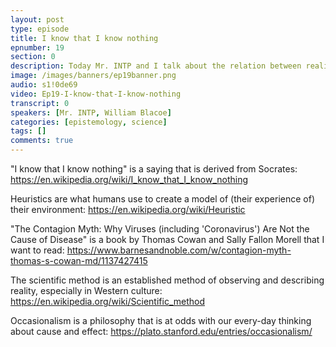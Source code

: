 ```yaml
---
layout: post
type: episode
title: I know that I know nothing
epnumber: 19
section: 0
description: Today Mr. INTP and I talk about the relation between reality and our capacity to grasp it, how our knowledge of the world is based on the scientific method, and how common it is for you and me to base our entire thinking and decision-making on theories that may be internally consistent but are not provably true; they have merely not been falsified... yet.
image: /images/banners/ep19banner.png
audio: s1!0de69
video: Ep19-I-know-that-I-know-nothing
transcript: 0
speakers: [Mr. INTP, William Blacoe]
categories: [epistemology, science]
tags: []
comments: true
---
```

"I know that I know nothing" is a saying that is derived from Socrates:
<a href="https://en.wikipedia.org/wiki/I_know_that_I_know_nothing">https://en.wikipedia.org/wiki/I_know_that_I_know_nothing</a>

Heuristics are what humans use to create a model of (their experience of) their environment:
<a href="https://en.wikipedia.org/wiki/Heuristic">https://en.wikipedia.org/wiki/Heuristic</a>

"The Contagion Myth: Why Viruses (including 'Coronavirus') Are Not the Cause of Disease"
is a book by Thomas Cowan and Sally Fallon Morell that I want to read:
<a href="https://www.barnesandnoble.com/w/contagion-myth-thomas-s-cowan-md/1137427415">https://www.barnesandnoble.com/w/contagion-myth-thomas-s-cowan-md/1137427415</a>

The scientific method is an established method of observing and describing reality, especially in Western culture:
<a href="https://en.wikipedia.org/wiki/Scientific_method">https://en.wikipedia.org/wiki/Scientific_method</a>

Occasionalism is a philosophy that is at odds with our every-day thinking about cause and effect:
<a href="https://plato.stanford.edu/entries/occasionalism/">https://plato.stanford.edu/entries/occasionalism/</a>